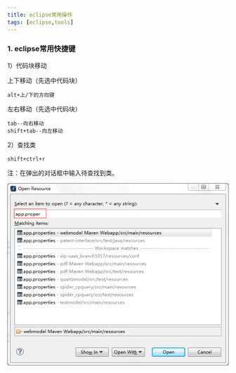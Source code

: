 ```yaml
---
title: eclipse常用操作
tags: [eclipse,tools]
---
```


### 1. eclipse常用快捷键

1）代码块移动

上下移动（先选中代码块）

```
alt+上/下的方向键
```

左右移动（先选中代码块）

```
tab--向右移动
shift+tab--向左移动
```

2）查找类

```
shift+ctrl+r
```

注：在弹出的对话框中输入待查找到类。

![](/images/tools/eclipse/findresource.png)

